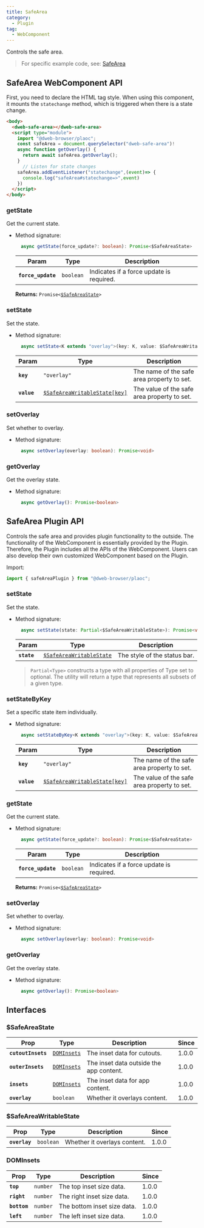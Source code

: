 ```yaml
---
title: SafeArea
category:
  - Plugin
tag:
  - WebComponent
---
```


Controls the safe area.

> For specific example code, see: [SafeArea](https://github.com/BioforestChain/dweb_browser/blob/main/plaoc/demo/src/pages/SafeArea.vue)

## SafeArea WebComponent API

First, you need to declare the HTML tag style. When using this component, it mounts the `statechange` method, which is triggered when there is a state change.

```html
<body>
  <dweb-safe-area></dweb-safe-area>
  <script type="module">
    import "@dweb-browser/plaoc";
    const safeArea = document.querySelector("dweb-safe-area")!
    async function getOverlay() {
      return await safeArea.getOverlay();
    }
      // Listen for state changes
    safeArea.addEventListener("statechange",(event)=> {
      console.log("safeArea#statechange=>",event)
    })
  </script>
</body>
```

### getState

Get the current state.

- Method signature:

  ```ts
    async getState(force_update?: boolean): Promise<$SafeAreaState>
  ```

  | Param              | Type                 | Description                              |
  | ------------------ | -------------------- | ---------------------------------------- |
  | **`force_update`** | <code>boolean</code> | Indicates if a force update is required. |

  **Returns:** <code>Promise&lt;<a href="#safeareastate">$SafeAreaState</a>&gt;</code>

### setState

Set the state.

- Method signature:

  ```ts
    async setState<K extends "overlay">(key: K, value: $SafeAreaWritableState[K]): Promise<void>
  ```

  | Param       | Type                                                                          | Description                                 |
  | ----------- | ----------------------------------------------------------------------------- | ------------------------------------------- |
  | **`key`**   | <code>"overlay"</code>                                                        | The name of the safe area property to set.  |
  | **`value`** | <code><a href="#safeareawritablestate">$SafeAreaWritableState[key]</a></code> | The value of the safe area property to set. |

### setOverlay

Set whether to overlay.

- Method signature:

  ```ts
    async setOverlay(overlay: boolean): Promise<void>
  ```

### getOverlay

Get the overlay state.

- Method signature:

  ```ts
    async getOverlay(): Promise<boolean>
  ```

## SafeArea Plugin API

Controls the safe area and provides plugin functionality to the outside. The functionality of the WebComponent is essentially provided by the Plugin. Therefore, the Plugin includes all the APIs of the WebComponent. Users can also develop their own customized WebComponent based on the Plugin.

Import:

```ts
import { safeAreaPlugin } from "@dweb-browser/plaoc";
```

### setState

Set the state.

- Method signature:

  ```ts
    async setState(state: Partial<$SafeAreaWritableState>): Promise<void>
  ```

  | Param       | Type                                                                     | Description                  |
  | ----------- | ------------------------------------------------------------------------ | ---------------------------- |
  | **`state`** | <code><a href="#safeareawritablestate">$SafeAreaWritableState</a></code> | The style of the status bar. |

  > `Partial<Type>` constructs a type with all properties of Type set to optional. The utility will return a type that represents all subsets of a given type.

### setStateByKey

Set a specific state item individually.

- Method signature:

  ```ts
    async setStateByKey<K extends "overlay">(key: K, value: $SafeAreaWritableState[K]): Promise<void>
  ```

  | Param       | Type                                                                          | Description                                 |
  | ----------- | ----------------------------------------------------------------------------- | ------------------------------------------- |
  | **`key`**   | <code>"overlay"</code>                                                        | The name of the safe area property to set.  |
  | **`value`** | <code><a href="#safeareawritablestate">$SafeAreaWritableState[key]</a></code> | The value of the safe area property to set. |

### getState

Get the current state.

- Method signature:

  ```ts
    async getState(force_update?: boolean): Promise<$SafeAreaState>
  ```

  | Param              | Type                 | Description                              |
  | ------------------ | -------------------- | ---------------------------------------- |
  | **`force_update`** | <code>boolean</code> | Indicates if a force update is required. |

  **Returns:** <code>Promise&lt;<a href="#safeareastate">$SafeAreaState</a>&gt;</code>

### setOverlay

Set whether to overlay.

- Method signature:

  ```ts
    async setOverlay(overlay: boolean): Promise<void>
  ```

### getOverlay

Get the overlay state.

- Method signature:

  ```ts
    async getOverlay(): Promise<boolean>
  ```

## Interfaces

### $SafeAreaState

| Prop               | Type                                            | Description                             | Since |
| ------------------ | ----------------------------------------------- | --------------------------------------- | ----- |
| **`cutoutInsets`** | <code><a href="#dominsets">DOMInsets</a></code> | The inset data for cutouts.             | 1.0.0 |
| **`outerInsets`**  | <code><a href="#dominsets">DOMInsets</a></code> | The inset data outside the app content. | 1.0.0 |
| **`insets`**       | <code><a href="#dominsets">DOMInsets</a></code> | The inset data for app content.         | 1.0.0 |
| **`overlay`**      | <code>boolean</code>                            | Whether it overlays content.            | 1.0.0 |

### $SafeAreaWritableState

| Prop          | Type                 | Description                  | Since |
| ------------- | -------------------- | ---------------------------- | ----- |
| **`overlay`** | <code>boolean</code> | Whether it overlays content. | 1.0.0 |

### DOMInsets

| Prop         | Type                | Description                 | Since |
| ------------ | ------------------- | --------------------------- | ----- |
| **`top`**    | <code>number</code> | The top inset size data.    | 1.0.0 |
| **`right`**  | <code>number</code> | The right inset size data.  | 1.0.0 |
| **`bottom`** | <code>number</code> | The bottom inset size data. | 1.0.0 |
| **`left`**   | <code>number</code> | The left inset size data.   | 1.0.0 |
